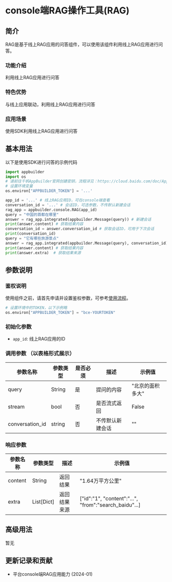 # console端RAG操作工具(RAG)

## 简介
RAG是基于线上RAG应用的问答组件，可以使用该组件利用线上RAG应用进行问答。

### 功能介绍
利用线上RAG应用进行问答

### 特色优势
与线上应用联动，利用线上RAG应用进行问答

### 应用场景
使用SDK利用线上RAG应用进行问答

## 基本用法
以下是使用SDK进行问答的示例代码
```python
import appbuilder
import os
# 请前往千帆AppBuilder官网创建密钥，流程详见：https://cloud.baidu.com/doc/AppBuilder/s/Olq6grrt6#1%E3%80%81%E5%88%9B%E5%BB%BA%E5%AF%86%E9%92%A5
# 设置环境变量
os.environ["APPBUILDER_TOKEN"] = '...'

app_id = '...' # 线上RAG应用ID，可在console端查看
conversation_id = '...' # 会话ID，可选参数，不传默认新建会话
rag_app = appbuilder.console.RAG(app_id)
query = "中国的首都在哪里"
answer = rag_app.integrated(appbuilder.Message(query)) # 新建会话
print(answer.content) # 获取结果内容
conversation_id = answer.conversation_id # 获取会话ID，可用于下次会话
print(conversation_id)
query = "它有哪些旅游景点"
answer = rag_app.integrated(appbuilder.Message(query), conversation_id) # 接上次会话
print(answer.content) # 获取结果内容
print(answer.extra)  # 获取结果来源
```

## 参数说明
### 鉴权说明
使用组件之前，请首先申请并设置鉴权参数，可参考[使用流程](https://cloud.baidu.com/doc/AppBuilder/s/Olq6grrt6#1%E3%80%81%E5%88%9B%E5%BB%BA%E5%AF%86%E9%92%A5)。
```python
# 设置环境中的TOKEN，以下示例略
os.environ["APPBUILDER_TOKEN"] = "bce-YOURTOKEN"
```

### 初始化参数
- `app_id`: 线上RAG应用的ID


### 调用参数 （以表格形式展示）
| 参数名称   | 参数类型   | 是否必须 | 描述                  | 示例值  |
|--------|--------|------|---------------------|------|
| query  | String | 是    | 提问的内容               | "北京的面积多大" |
| stream | bool   | 否    | 是否流式返回              | False|
| conversation_id | string | 否    | 不传默认新建会话 | ""|

### 响应参数
| 参数名称    | 参数类型       | 描述     | 示例值                                                   |
|---------|------------|--------|-------------------------------------------------------|
| content | String     | 返回结果   | "1.64万平方公里"                                           |
| extra   | List[Dict] | 返回结果来源 | ["id":"1", "content":"...", "from":"search_baidu"...] |


## 高级用法
暂无


## 更新记录和贡献
* 平台console端RAG应用能力 (2024-01)
